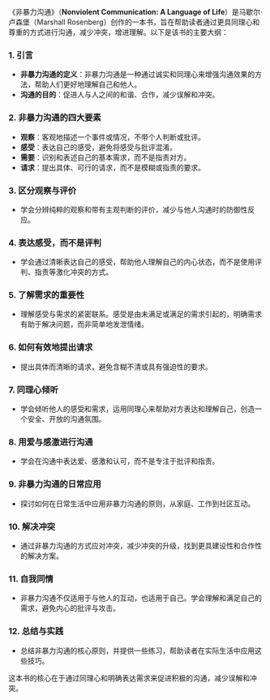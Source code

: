 《非暴力沟通》（**Nonviolent Communication: A Language of Life**）是马歇尔·卢森堡（Marshall Rosenberg）创作的一本书，旨在帮助读者通过更具同理心和尊重的方式进行沟通，减少冲突，增进理解。以下是该书的主要大纲：

### 1. 引言
- **非暴力沟通的定义**：非暴力沟通是一种通过诚实和同理心来增强沟通效果的方法，帮助人们更好地理解自己和他人。
- **沟通的目的**：促进人与人之间的和谐、合作，减少误解和冲突。

### 2. 非暴力沟通的四大要素
- **观察**：客观地描述一个事件或情况，不带个人判断或批评。
- **感受**：表达自己的感受，避免将感受与批评混淆。
- **需要**：识别和表述自己的基本需求，而不是指责对方。
- **请求**：提出具体、可行的请求，而不是模糊或指责的要求。

### 3. 区分观察与评价
- 学会分辨纯粹的观察和带有主观判断的评价，减少与他人沟通时的防御性反应。

### 4. 表达感受，而不是评判
- 学会通过清晰表达自己的感受，帮助他人理解自己的内心状态，而不是使用评判、指责等激化冲突的方式。

### 5. 了解需求的重要性
- 理解感受与需求的紧密联系。感受是由未满足或满足的需求引起的，明确需求有助于解决问题，而非简单地发泄情绪。

### 6. 如何有效地提出请求
- 提出具体而清晰的请求，避免含糊不清或具有强迫性的要求。

### 7. 同理心倾听
- 学会倾听他人的感受和需求，运用同理心来帮助对方表达和理解自己，创造一个安全、开放的沟通氛围。

### 8. 用爱与感激进行沟通
- 学会在沟通中表达爱、感激和认可，而不是专注于批评和指责。

### 9. 非暴力沟通的日常应用
- 探讨如何在日常生活中应用非暴力沟通的原则，从家庭、工作到社区互动。

### 10. 解决冲突
- 通过非暴力沟通的方式应对冲突，减少冲突的升级，找到更具建设性和合作性的解决方案。

### 11. 自我同情
- 非暴力沟通不仅适用于与他人的互动，也适用于自己。学会理解和满足自己的需求，避免内心的批评与攻击。

### 12. 总结与实践
- 总结非暴力沟通的核心原则，并提供一些练习，帮助读者在实际生活中应用这些技巧。

这本书的核心在于通过同理心和明确表达需求来促进积极的沟通，减少误解和冲突。
